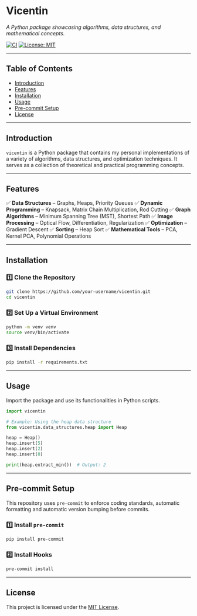 # **Vicentin**

*A Python package showcasing algorithms, data structures, and mathematical concepts.*

[![CI](https://github.com/Vinschers/algorithms/actions/workflows/publish.yml/badge.svg)](https://github.com/Vinschers/algorithms/actions)
[![License: MIT](https://img.shields.io/badge/License-MIT-blue.svg)](LICENSE)

---

## **Table of Contents**
- [Introduction](#introduction)
- [Features](#features)
- [Installation](#installation)
- [Usage](#usage)
- [Pre-commit Setup](#pre-commit-setup)
- [License](#license)

---

## **Introduction**
`vicentin` is a Python package that contains my personal implementations of a variety of algorithms, data structures, and optimization techniques. It serves as a collection of theoretical and practical programming concepts.

---

## **Features**
✅ **Data Structures** – Graphs, Heaps, Priority Queues
✅ **Dynamic Programming** – Knapsack, Matrix Chain Multiplication, Rod Cutting
✅ **Graph Algorithms** – Minimum Spanning Tree (MST), Shortest Path
✅ **Image Processing** – Optical Flow, Differentiation, Regularization
✅ **Optimization** – Gradient Descent
✅ **Sorting** – Heap Sort
✅ **Mathematical Tools** – PCA, Kernel PCA, Polynomial Operations

---

## **Installation**

### **1️⃣ Clone the Repository**
```bash
git clone https://github.com/your-username/vicentin.git
cd vicentin
```

### **2️⃣ Set Up a Virtual Environment**
```bash
python -m venv venv
source venv/bin/activate
```

### **3️⃣ Install Dependencies**
```bash
pip install -r requirements.txt
```

---

## **Usage**

Import the package and use its functionalities in Python scripts.

```python
import vicentin

# Example: Using the heap data structure
from vicentin.data_structures.heap import Heap

heap = Heap()
heap.insert(5)
heap.insert(2)
heap.insert(8)

print(heap.extract_min())  # Output: 2
```

---

## **Pre-commit Setup**

This repository uses `pre-commit` to enforce coding standards, automatic formatting and automatic version bumping before commits.

### **1️⃣ Install `pre-commit`**
```bash
pip install pre-commit
```

### **2️⃣ Install Hooks**
```bash
pre-commit install
```

---

## **License**

This project is licensed under the [MIT License](LICENSE).
